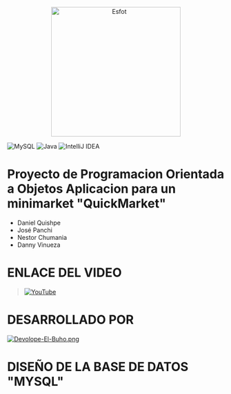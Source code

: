 <div>
<p align='center'>
<img src="https://esfot.epn.edu.ec/images/headers/logo_esfot_buho.png" alt="Esfot" width="300px">
</p>
</div>

![MySQL](https://img.shields.io/badge/mysql-%2300f.svg?style=for-the-badge&logo=mysql&logoColor=white) 
![Java](https://img.shields.io/badge/java-%23ED8B00.svg?style=for-the-badge&logo=java&logoColor=white)
![IntelliJ IDEA](https://img.shields.io/badge/IntelliJ_IDEA-%23000000.svg?style=for-the-badge&logo=intellij-idea&logoColor=white)

# Proyecto de Programacion Orientada a Objetos Aplicacion para un minimarket "QuickMarket"
- Daniel Quishpe
- José Panchi
- Nestor Chumania
- Danny Vinueza

# ENLACE DEL VIDEO

> [![YouTube](https://img.shields.io/badge/YouTube-red?style=for-the-badge&logo=YouTube&logoColor=white)](https://esfot.epn.edu.ec/images/headers/logo_esfot_buho.png)

# DESARROLLADO POR

[![Devolope-El-Buho.png](https://i.postimg.cc/26HTyyzv/Devolope-El-Buho.png)](https://postimg.cc/gXZ3BYLk)

# DISEÑO DE LA BASE DE DATOS "MYSQL"

